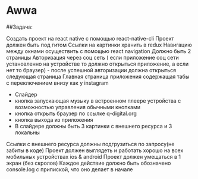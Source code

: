 # Awwa

##Задача:

Создать проект на react native с помощью react-native-cli
Проект должен быть под гитом
Ссылки на картинки хранить в redux
Навигацию между окнами осуществить с помощью react navigation
Должно быть 2 страницы
Авторизация через соц сеть ( если приложение соц сети установленно на устройстве то должно открыться приложение, а если нет то браузер) - после успешной авторизации должна открыться следующая страница
Главная страница приложения содержащая табы с переключением внизу как у instagram 
 * Cлайдер
 * кнопка запускающая музыку в встроенном плеере устройства с возможностью управления обычными кнопками
 * кнопка открыть браузер по ссылке q-digital.org 
 * кнопка выхода из приложения
 * В слайдере должны быть 3 картинки с внешнего ресурса и 3 локальны


Ссылки с внешнего ресурса должны подгрузиться по запросу(не забиты в коде)
Проект должен выглядеть и работать хорошо на всех мобильных устройствах ios & android
Проект должен умещаться в 1 экран (без скролов)
Каждое действие должно быть обозначено console.log с припиской, что оно делает в начале
